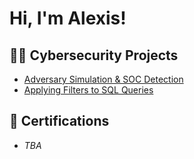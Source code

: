 <h1>Hi, I'm Alexis! </h1>

<h2>👨‍💻 Cybersecurity Projects</h2>

- [Adversary Simulation & SOC Detection](https://github.com/Kurolex/red-blue-lab)</b>
- [Applying Filters to SQL Queries](https://github.com/Kurolex/sql-lab)</b>

<h2>📄 Certifications</h2>

- *TBA*

<!--
**Kurolex/Kurolex** is a ✨ _special_ ✨ repository because its `README.md` (this file) appears on your GitHub profile.

Here are some ideas to get you started:

- 🔭 I’m currently working on ...
- 🌱 I’m currently learning ...
- 👯 I’m looking to collaborate on ...
- 🤔 I’m looking for help with ...
- 💬 Ask me about ...
- 📫 How to reach me: ...
- 😄 Pronouns: ...
- ⚡ Fun fact: ...
-->
